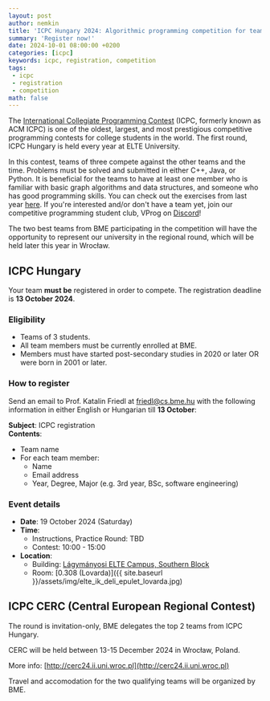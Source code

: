 ```yaml
---
layout: post
author: nemkin
title: 'ICPC Hungary 2024: Algorithmic programming competition for teams'
summary: 'Register now!'
date: 2024-10-01 08:00:00 +0200
categories: [icpc]
keywords: icpc, registration, competition
tags:
 - icpc
 - registration
 - competition
math: false
---
```


The [International Collegiate Programming Contest](https://icpc.global) (ICPC, formerly known as ACM ICPC)
is one of the oldest, largest, and most prestigious competitive programming contests for college students
in the world. The first round, ICPC Hungary is held every year at ELTE University.

In this contest, teams of three compete against the other teams and the time. Problems must be solved and submitted
in either C++, Java, or Python. It is beneficial for the teams to have at least one member who is familiar with
basic graph algorithms and data structures, and someone who has good programming skills. You can check out the
exercises from last year [here](https://cpszit.github.io/competitions/2023-10-14-icpc-hungary.pdf). If you're
interested and/or don't have a team yet, join our competitive programming student club,
VProg on [Discord](https://vprog.hu/discord)!

The two best teams from BME participating in the competition will have the opportunity to represent our
university in the regional round, which will be held later this year in Wrocław.

## ICPC Hungary

Your team **must be** registered in order to compete. The registration deadline is **13 October 2024**.

### Eligibility

- Teams of 3 students.
- All team members must be currently enrolled at BME.
- Members must have started post-secondary studies in 2020 or later OR were born in 2001 or later.

### How to register

Send an email to Prof. Katalin Friedl at [friedl@cs.bme.hu](mailto:friedl@cs.bme.hu) with
the following information in either English or Hungarian till **13 October**:

**Subject**: ICPC registration  
**Contents**:
- Team name
- For each team member:
  - Name
  - Email address
  - Year, Degree, Major (e.g. 3rd year, BSc, software engineering)

### Event details

- **Date**: 19 October 2024 (Saturday)
- **Time**:
  - Instructions, Practice Round: TBD
  - Contest: 10:00 - 15:00
- **Location**:
  - Building: [Lágymányosi ELTE Campus, Southern Block](https://goo.gl/maps/c3KgQrZBMH2mBtmq5)
  - Room: [0.308 (Lovarda)]({{ site.baseurl }}/assets/img/elte_ik_deli_epulet_lovarda.jpg)

## ICPC CERC (Central European Regional Contest)

The round is invitation-only, BME delegates the top 2 teams from ICPC Hungary.

CERC will be held between 13-15 December 2024 in Wrocław, Poland.

More info: [http://cerc24.ii.uni.wroc.pl](http://cerc24.ii.uni.wroc.pl)

Travel and accomodation for the two qualifying teams will be organized by BME.
